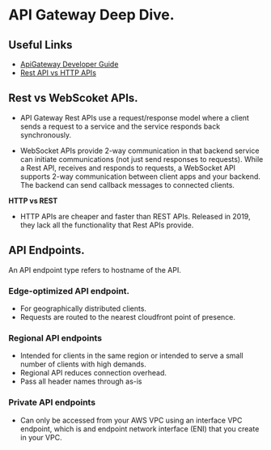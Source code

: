 # API Gateway Deep Dive.

## Useful Links
* [ApiGateway Developer Guide](https://docs.aws.amazon.com/apigateway/latest/developerguide/api-gateway-basic-concept.html)
* [Rest API vs HTTP APIs](https://docs.aws.amazon.com/apigateway/latest/developerguide/http-api-vs-rest.html)


## Rest vs WebScoket APIs.

* API Gateway Rest APIs use a request/response model where a client sends a 
  request to a service and the service responds back synchronously.

* WebSocket APIs provide 2-way communication in that backend service can initiate 
  communications (not just send responses to requests). While a Rest API, receives
  and responds to requests, a WebSocket API supports 2-way communication between
  client apps and your backend. The backend can send callback messages to 
  connected clients.


**HTTP vs REST**

* HTTP APIs are cheaper and faster than REST APIs. Released in 2019, they lack all 
  the functionality that Rest APIs provide.


## API Endpoints.
An API endpoint type refers to hostname of the API. 

### Edge-optimized API endpoint.
* For geographically distributed clients.
* Requests are routed to the nearest cloudfront point of presence.

### Regional API endpoints
* Intended for clients in the same region or intended to serve a small number of
  clients with high demands. 
* Regional API reduces connection overhead.
* Pass all header names through as-is

### Private API endpoints
* Can only be accessed from your AWS VPC using an interface VPC endpoint, which is
  and endpoint network interface (ENI) that you create in your VPC.

